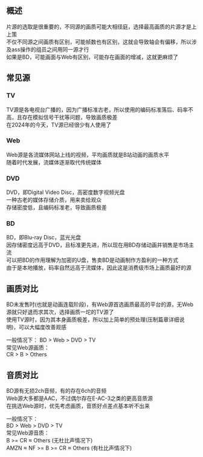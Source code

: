 ## 概述
片源的选取是很重要的，不同源的画质可能大相径庭，选择最高画质的片源才是上上策  
不仅不同源之间画质有区别，可能帧数也有区别，这就会导致轴会有偏移，所以涉及ass操作的组员之间用同一源才行  
如果是BD，可能画面与Web有区别，可能存在画面的增减，这就更麻烦了



## 常见源
### TV
TV源是各电视台广播的，因为广播标准古老，所以使用的编码标准落后、码率不高，且存在模拟信号干扰等问题，导致画质极差  
在2024年的今天，TV源已经很少有人使用了

### Web
Web源是各流媒体网站上线的视频，平均画质就是B站动画的画质水平  
随着时代发展，流媒体逐渐取代传统媒体

### DVD
DVD，即Digital Video Disc，高密度数字视频光盘  
一种古老的媒体存储介质，用来卖给观众  
存储密度低，且编码标准老，导致画质极差

### BD
BD，即Blu-ray Disc，蓝光光盘  
因存储密度远高于DVD，且标准更先进，所以现在用BD存储动画并销售是市场主流  
可以把BD的作用理解为加密的U盘，售卖BD是动画制作方盈利的一种方式  
由于是本地播放，码率自然远高于流媒体，因此这是消费级市场上画质最好的源



## 画质对比
BD未发售时(也就是动画连载阶段)，有Web源首选画质最高的平台的源，无Web源就只好退而求其次，选择画质一坨的TV源了  
使用TV源时，因为其本身画质极差，所以加上简单的预处理(压制篇章详细说明)，可以大幅度改善观感  

一般情况下：
BD > Web > DVD > TV  
常见Web源画质：  
CR > B > Others



## 音质对比
BD源有无损2ch音频，有的存在6ch的音频  
Web源大多都是AAC，不过偶尔存在E-AC-3之类的更高音质源  
在挑选Web源时，优先考虑画质，音质好点差点基本听不出来  

一般情况下：  
BD > Web > DVD > TV  
常见Web源音质：  
B >= CR ≈ Others (无杜比声情况下)  
AMZN ≈ NF >= B >= CR ≈ Others (有杜比声情况下)

